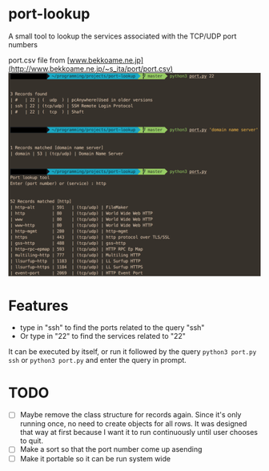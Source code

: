 # port-lookup
A small tool to lookup the services associated with the TCP/UDP port numbers

port.csv file from [www.bekkoame.ne.jp](http://www.bekkoame.ne.jp/~s_ita/port/port.csv)
![](poc.png)

# Features

- type in "ssh" to find the ports related to the query "ssh"
- Or type in "22" to find the services related to "22"

It can be executed by itself, or run it followed by the query
`python3 port.py ssh` or `python3 port.py` and enter the query in prompt.


# TODO

- [ ] Maybe remove the class structure for records again. Since it's only running once, no need to create objects for all rows. It was designed that way at first because I want it to run continuously until user chooses to quit.
- [ ] Make a sort so that the port number come up asending
- [ ] Make it portable so it can be run system wide
